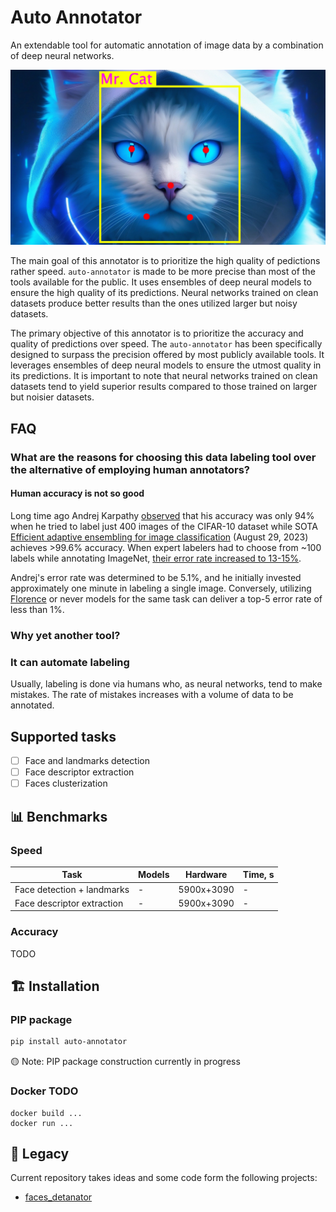 # Auto Annotator
An extendable tool for automatic annotation of image data by a combination of deep neural networks.

![alt text](readme_files/auto-annotate_logo.jpg)

The main goal of this annotator is to prioritize the high quality of pedictions rather speed. `auto-annotator` is made to be more precise than most of the tools available for the public. It uses ensembles of deep neural models to ensure the high quality of its predictions.
Neural networks trained on clean datasets produce better results than the ones utilized larger but noisy datasets.

The primary objective of this annotator is to prioritize the accuracy and quality of predictions over speed. The `auto-annotator` has been specifically designed to surpass the precision offered by most publicly available tools. It leverages ensembles of deep neural models to ensure the utmost quality in its predictions. It is important to note that neural networks trained on clean datasets tend to yield superior results compared to those trained on larger but noisier datasets.


## FAQ
### What are the reasons for choosing this data labeling tool over the alternative of employing human annotators?
#### Human accuracy is not so good
Long time ago Andrej Karpathy [observed](http://karpathy.github.io/2011/04/27/manually-classifying-cifar10/) that his accuracy was only 94% when he tried to label just 400 images of the CIFAR-10 dataset while SOTA [Efficient adaptive ensembling for image classification](https://onlinelibrary.wiley.com/doi/10.1111/exsy.13424) (August 29, 2023) achieves >99.6% accuracy.
When expert labelers had to choose from ~100 labels while annotating ImageNet, [their error rate increased to 13-15%](http://karpathy.github.io/2014/09/02/what-i-learned-from-competing-against-a-convnet-on-imagenet/).

Andrej's error rate was determined to be 5.1%, and he initially invested approximately one minute in labeling a single image. Conversely, utilizing [Florence](https://arxiv.org/abs/2111.11432v1) or never models for the same task can deliver a top-5 error rate of less than 1%.

### Why yet another tool?



### It can automate labeling

Usually, labeling is done via humans who, as neural networks, tend to make mistakes. The rate of mistakes increases with a volume of data to be annotated. 




## Supported tasks
- [ ] Face and landmarks detection 
- [ ] Face descriptor extraction
- [ ] Faces clusterization

## 📊 Benchmarks
### Speed
| Task     | Models | Hardware | Time, s |
| ---      | ---    | ---      | ---     |
| Face detection + landmarks | -         |5900x+3090|-|
| Face descriptor extraction | -         |5900x+3090|-|

### Accuracy
TODO

## 🏗 Installation
### PIP package
```bash
pip install auto-annotator
```
🟡 Note: PIP package construction currently in progress
### Docker TODO
```
docker build ...
docker run ...
```

## 🏰 Legacy
Current repository takes ideas and some code form the following projects:
- [faces_detanator](https://github.com/IgorHoholko/faces_detanator)